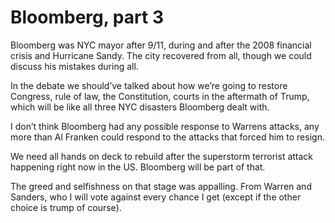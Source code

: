 # Bloomberg, part 3
Bloomberg was NYC mayor after 9/11, during and after the 2008 financial crisis and Hurricane Sandy. The city recovered from all, though we could discuss his mistakes during all.

In the debate we should’ve talked about how we’re going to restore Congress, rule of law, the Constitution, courts in the aftermath of Trump, which will be like all three NYC disasters Bloomberg dealt with.

I don’t think Bloomberg had any possible response to Warrens attacks, any more than Al Franken could respond to the attacks that forced him to resign.

We need all hands on deck to rebuild after the superstorm terrorist attack happening right now in the US. Bloomberg will be part of that.

The greed and selfishness on that stage was appalling. From Warren and Sanders, who I will vote against every chance I get (except if the other choice is trump of course). 

